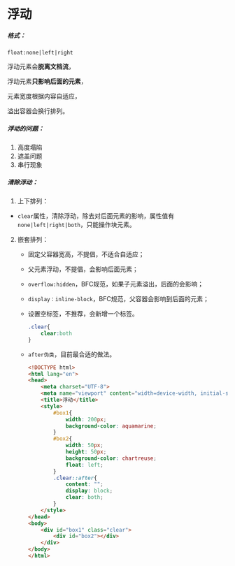 # 浮动

##### 格式：

`float:none|left|right`

浮动元素会**脱离文档流**，

浮动元素**只影响后面的元素**，

元素宽度根据内容自适应，

溢出容器会换行排列。

##### 浮动的问题：

1. 高度塌陷
2. 遮盖问题
3. 串行现象

##### 清除浮动：

1. 上下排列：
   
* `clear`属性，清除浮动，除去对后面元素的影响，属性值有`none|left|right|both`，只能操作块元素。
   
2. 嵌套排列：

   * 固定父容器宽高，不提倡，不适合自适应；

   * 父元素浮动，不提倡，会影响后面元素；

   * `overflow:hidden`，BFC规范，如果子元素溢出，后面的会影响；

   * `display：inline-block`，BFC规范，父容器会影响到后面的元素；

   * 设置空标签，不推荐，会新增一个标签。

     ```css
     .clear{
         clear:both
     }
     ```

   * `after伪类`，目前最合适的做法。

     ```html
     <!DOCTYPE html>
     <html lang="en">
     <head>
         <meta charset="UTF-8">
         <meta name="viewport" content="width=device-width, initial-scale=1.0">
         <title>浮动</title>
         <style>
             #box1{
                 width: 200px;
                 background-color: aquamarine;
             }
             #box2{
                 width: 50px;
                 height: 50px;
                 background-color: chartreuse;
                 float: left;
             }
             .clear::after{
                 content: "";
                 display: block;
                 clear: both;
             }
         </style>
     </head>
     <body>
         <div id="box1" class="clear">
             <div id="box2"></div>
         </div>
     </body>
     </html>
     ```

     

